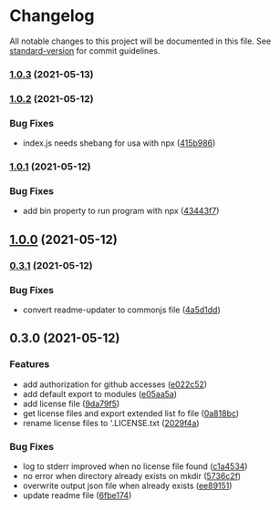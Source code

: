 # Changelog

All notable changes to this project will be documented in this file. See [standard-version](https://github.com/conventional-changelog/standard-version) for commit guidelines.

### [1.0.3](https://github.com/BePo65/license-downloader/compare/v1.0.2...v1.0.3) (2021-05-13)

### [1.0.2](https://github.com/BePo65/license-downloader/compare/v1.0.1...v1.0.2) (2021-05-12)


### Bug Fixes

* index.js needs shebang for usa with npx ([415b986](https://github.com/BePo65/license-downloader/commit/415b98621c2ddb50f5d07cc3586dedf816e2c810))

### [1.0.1](https://github.com/BePo65/license-downloader/compare/v1.0.0...v1.0.1) (2021-05-12)


### Bug Fixes

* add bin property to run program with npx ([43443f7](https://github.com/BePo65/license-downloader/commit/43443f7c83e2b76d9f2f8c41c43f475ff35ddb79))

## [1.0.0](https://github.com/BePo65/license-downloader/compare/v0.3.1...v1.0.0) (2021-05-12)

### [0.3.1](https://github.com/BePo65/license-downloader/compare/v0.3.0...v0.3.1) (2021-05-12)


### Bug Fixes

* convert readme-updater to commonjs file ([4a5d1dd](https://github.com/BePo65/license-downloader/commit/4a5d1dd8abd89ea8b8d52372f529cdb60fa1ac61))

## 0.3.0 (2021-05-12)


### Features

* add authorization for github accesses ([e022c52](https://github.com/BePo65/license-downloader/commit/e022c52a9de32287cd4c974384a3d5ca141de972))
* add default export to modules ([e05aa5a](https://github.com/BePo65/license-downloader/commit/e05aa5a9eabca7ec74c75e57de2a0b08bdb8f4c4))
* add license file ([9da79f5](https://github.com/BePo65/license-downloader/commit/9da79f5c6b9b3253ca0f0b48f35a06ef64034ec8))
* get license files and export extended list fo file ([0a818bc](https://github.com/BePo65/license-downloader/commit/0a818bc2797e14219f9f1050fdec9013b2c052f1))
* rename license files to '<packageName>.LICENSE.txt ([2029f4a](https://github.com/BePo65/license-downloader/commit/2029f4a5694f39a96bd145167f6b9ed18da91590))


### Bug Fixes

* log to stderr improved when no license file found ([c1a4534](https://github.com/BePo65/license-downloader/commit/c1a45346e2aeb3fdb7812bb104d2bb83f2b19f74))
* no error when directory already exists on mkdir ([5736c2f](https://github.com/BePo65/license-downloader/commit/5736c2f302e030e43ede3c436edd2b861617d023))
* overwrite output json file when already exists ([ee89151](https://github.com/BePo65/license-downloader/commit/ee8915128cc261743e94189a81a5e439a8602e91))
* update readme file ([6fbe174](https://github.com/BePo65/license-downloader/commit/6fbe174635c8a72c14e38f8d0fd410be797ff929))
